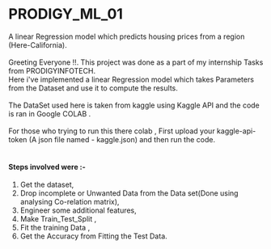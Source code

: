 # PRODIGY_ML_01
A linear Regression model which predicts housing prices from a region (Here-California).<br> 
<br>
Greeting Everyone !!. This project was done as a part of my internship Tasks from PRODIGYINFOTECH.<br> Here i've implemented a linear Regression model which takes Parameters from the Dataset and use it to compute the results.<br>
<br>
The DataSet used here is taken from kaggle using Kaggle API and the code is ran in Google COLAB .<br>
<br>
For those who trying to run this there colab , First upload your kaggle-api-token (A json file named - kaggle.json) and then run the code.<br>
<br>
#### Steps involved were :- 
1) Get the dataset,
2) Drop incomplete or Unwanted Data from the Data set(Done using analysing Co-relation matrix),
3) Engineer some additional features,
4) Make Train_Test_Split ,
5) Fit the training Data ,
6) Get the Accuracy from Fitting the Test Data.
